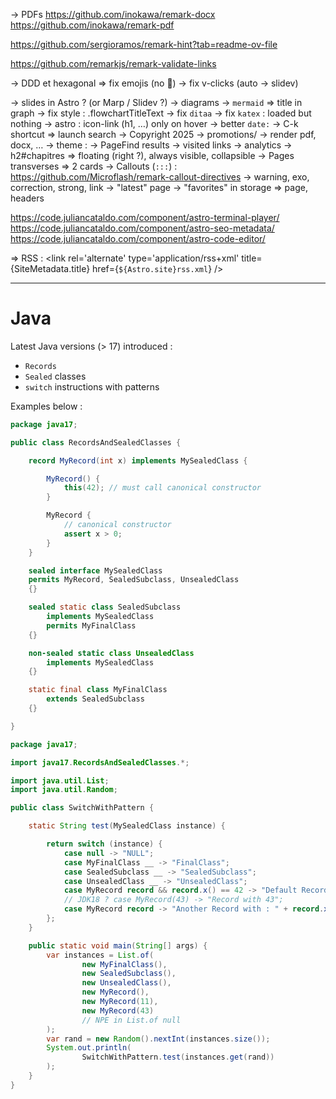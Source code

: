 -> PDFs
https://github.com/inokawa/remark-docx
https://github.com/inokawa/remark-pdf

https://github.com/sergioramos/remark-hint?tab=readme-ov-file

https://github.com/remarkjs/remark-validate-links

-> DDD et hexagonal => fix emojis (no :thinking:)
-> fix v-clicks (auto -> slidev)

-> slides in Astro ? (or Marp / Slidev ?)
-> diagrams
  -> `mermaid` => title in graph
  -> fix style : .flowchartTitleText
  -> fix `ditaa`
  -> fix `katex` : loaded but nothing
-> astro : icon-link (h1, …) only on hover
-> better `date:`
-> C-k shortcut => launch search
-> Copyright 2025
-> promotions/
-> render pdf, docx, …
-> theme :
  -> PageFind results
  -> visited links
-> analytics
-> h2#chapitres => floating (right ?), always visible, collapsible
-> Pages transverses => 2 cards
-> Callouts (`:::`) : <https://github.com/Microflash/remark-callout-directives>
  -> warning, exo, correction, strong, link
-> "latest" page
-> "favorites" in storage => page, headers

https://code.juliancataldo.com/component/astro-terminal-player/
https://code.juliancataldo.com/component/astro-seo-metadata/
https://code.juliancataldo.com/component/astro-code-editor/


=> RSS :     <link rel='alternate' type='application/rss+xml' title={SiteMetadata.title} href={`${Astro.site}rss.xml`} />

---

# Java

Latest Java versions (> 17) introduced :

- `Records`
- `Sealed` classes
- `switch` instructions with patterns

Examples below :

```java
package java17;

public class RecordsAndSealedClasses {

    record MyRecord(int x) implements MySealedClass {

        MyRecord() {
            this(42); // must call canonical constructor
        }

        MyRecord {
            // canonical constructor
            assert x > 0;
        }
    }

    sealed interface MySealedClass
    permits MyRecord, SealedSubclass, UnsealedClass
    {}

    sealed static class SealedSubclass
        implements MySealedClass
        permits MyFinalClass
    {}

    non-sealed static class UnsealedClass
        implements MySealedClass
    {}

    static final class MyFinalClass
        extends SealedSubclass
    {}

}
```

```java
package java17;

import java17.RecordsAndSealedClasses.*;

import java.util.List;
import java.util.Random;

public class SwitchWithPattern {

    static String test(MySealedClass instance) {

        return switch (instance) {
            case null -> "NULL";
            case MyFinalClass __ -> "FinalClass";
            case SealedSubclass __ -> "SealedSubclass";
            case UnsealedClass __ -> "UnsealedClass";
            case MyRecord record && record.x() == 42 -> "Default Record";
            // JDK18 ? case MyRecord(43) -> "Record with 43";
            case MyRecord record -> "Another Record with : " + record.x();
        };
    }

    public static void main(String[] args) {
        var instances = List.of(
                new MyFinalClass(),
                new SealedSubclass(),
                new UnsealedClass(),
                new MyRecord(),
                new MyRecord(11),
                new MyRecord(43)
                // NPE in List.of null
        );
        var rand = new Random().nextInt(instances.size());
        System.out.println(
                SwitchWithPattern.test(instances.get(rand))
        );
    }
}
```

